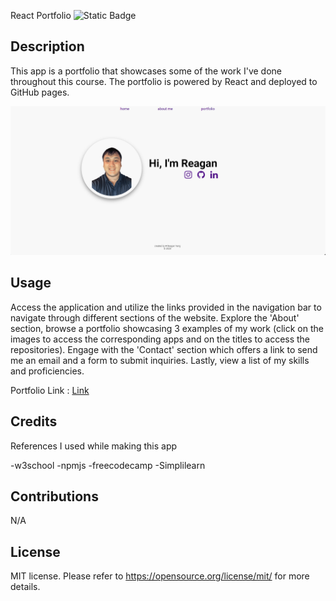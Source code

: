  React Portfolio
![Static Badge](https://img.shields.io/badge/license-MIT-pink)

## Description
This app is a portfolio that showcases some of the work I've done throughout this course. The portfolio is powered by React and deployed to GitHub pages.

![screengrab](./src/img/Screenshot%20(16).png)

## Usage
Access the application and utilize the links provided in the navigation bar to navigate through different sections of the website. Explore the 'About' section, browse a portfolio showcasing 3 examples of my work (click on the images to access the corresponding apps and on the titles to access the repositories). Engage with the 'Contact' section which offers a link to send me an email and a form to submit inquiries. Lastly, view a list of my skills and proficiencies.

Portfolio Link : [Link](https://reyyahs.github.io/potential-computing-machine/)

## Credits
 References I used while making this app
 
 -w3school
 -npmjs
 -freecodecamp
 -Simplilearn

## Contributions
N/A

## License
MIT license.
Please refer to https://opensource.org/license/mit/ for more details.
